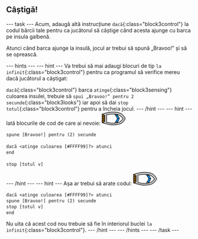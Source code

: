 ## Câștigă!

\--- task \--- Acum, adaugă altă instrucțiune `dacă`{:class="block3control"} la codul bărcii tale pentru ca jucătorul să câștige când acesta ajunge cu barca pe insula galbenă.

Atunci când barca ajunge la insulă, jocul ar trebui să spună „Bravoo!” și să se oprească.

\--- hints \--- \--- hint \--- Va trebui să mai adaugi blocuri de tip `la infinit`{:class="block3control"} pentru ca programul să verifice mereu dacă jucătorul a câștigat:

`dacă`{:class="block3control"} barca `atinge`{:class="block3sensing"} culoarea insulei, trebuie să `spui „Bravoo!” pentru 2 secunde`{:class="block3looks"} iar apoi să dai `stop totul`{:class="block3control"} pentru a încheia jocul. \--- /hint \--- \--- hint \--- Iată blocurile de cod de care ai nevoie: ![barcă](images/boat_resize.png)

```blocks3
spune [Bravoo!] pentru (2) secunde

dacă <atinge culoarea [#FFFF99]?> atunci
end

stop [totul v]

```

\--- /hint \--- \--- hint \--- Așa ar trebui să arate codul: ![barcă](images/boat_resize.png)

```blocks3
dacă <atinge culoarea [#FFFF99]?> atunci
spune [Bravoo!] pentru (2) secunde
stop [totul v]
end
```

Nu uita că acest cod nou trebuie să fie în interiorul buclei `la infinit`{:class="block3control"}. \--- /hint \--- \--- /hints \--- \--- /task \---
